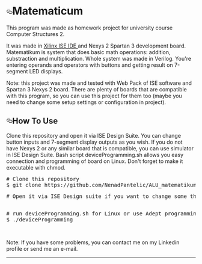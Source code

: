 <!--# ALU-unit-in-Verilog---ORT2 -->


<h1><a href="#how-to-use" aria-hidden="true" class="anchor" id="user-content-how-to-use"><svg aria-hidden="true" class="octicon octicon-link" height="16" version="1.1" viewBox="0 0 16 16" width="16"><path fill-rule="evenodd" d="M4 9h1v1H4c-1.5 0-3-1.69-3-3.5S2.55 3 4 3h4c1.45 0 3 1.69 3 3.5 0 1.41-.91 2.72-2 3.25V8.59c.58-.45 1-1.27 1-2.09C10 5.22 8.98 4 8 4H4c-.98 0-2 1.22-2 2.5S3 9 4 9zm9-3h-1v1h1c1 0 2 1.22 2 2.5S13.98 12 13 12H9c-.98 0-2-1.22-2-2.5 0-.83.42-1.64 1-2.09V6.25c-1.09.53-2 1.84-2 3.25C6 11.31 7.55 13 9 13h4c1.45 0 3-1.69 3-3.5S14.5 6 13 6z"></path></svg></a><a id="user-content-how-to-use" href="#how-to-use"></a>Matematicum</h1>
This program was made as homework project for university course Computer Structures 2.

It was made in <a href="https://www.xilinx.com/products/design-tools/ise-design-suite/ise-webpack.html">Xilinx ISE IDE </a>and Nexys 2 Spartan 3 development board. Matematikum is system that does basic math operations: addition, substraction and multiplication. Whole system was made in Verilog. You're entering operands and operators with buttons and getting result on 7-segment LED displays.

Note: this project was made and tested with Web Pack of ISE software and Spartan 3 Nexys 2 board. There are plenty of boards that are compatible with this program, so you can use this project for them too (maybe you need to change some setup settings or configuration in project). 


<h2><a href="#how-to-use" aria-hidden="true" class="anchor" id="user-content-how-to-use"><svg aria-hidden="true" class="octicon octicon-link" height="16" version="1.1" viewBox="0 0 16 16" width="16"><path fill-rule="evenodd" d="M4 9h1v1H4c-1.5 0-3-1.69-3-3.5S2.55 3 4 3h4c1.45 0 3 1.69 3 3.5 0 1.41-.91 2.72-2 3.25V8.59c.58-.45 1-1.27 1-2.09C10 5.22 8.98 4 8 4H4c-.98 0-2 1.22-2 2.5S3 9 4 9zm9-3h-1v1h1c1 0 2 1.22 2 2.5S13.98 12 13 12H9c-.98 0-2-1.22-2-2.5 0-.83.42-1.64 1-2.09V6.25c-1.09.53-2 1.84-2 3.25C6 11.31 7.55 13 9 13h4c1.45 0 3-1.69 3-3.5S14.5 6 13 6z"></path></svg></a><a id="user-content-how-to-use" href="#how-to-use"></a>How To Use</h2>
<p> Clone this repository and open it via ISE Design Suite. You can change button inputs and 7-segment display outputs as you wish. If you do not have Nexys 2 or any similar board that is compatible, you can use simulator in ISE Design Suite. Bash script deviceProgramming.sh allows you easy connection and programming of board on Linux. Don't forget to make it executable with chmod.


<pre># Clone this repository
$ git clone https://github.com/NenadPantelic/ALU_matematikum_ORT2
<p># Open it via ISE Design suite if you want to change some things or check source code and implementation

<p># run deviceProgramming.sh for Linux or use Adept programming suite on Windows
$ ./deviceProgramming </p>
</pre><p></p>


<p>Note: If you have some problems, you can contact me on my Linkedin profile or send me an e-mail. </p>
<hr>
